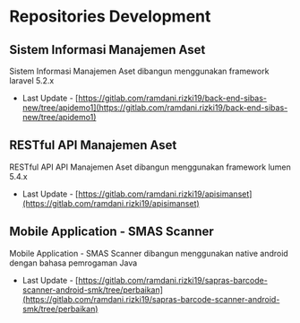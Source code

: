 # Repositories Development

## Sistem Informasi Manajemen Aset

Sistem Informasi Manajemen Aset dibangun menggunakan framework laravel 5.2.x
- Last Update - [https://gitlab.com/ramdani.rizki19/back-end-sibas-new/tree/apidemo1](https://gitlab.com/ramdani.rizki19/back-end-sibas-new/tree/apidemo1)

## RESTful API Manajemen Aset

RESTful API API Manajemen Aset dibangun menggunakan framework lumen 5.4.x
- Last Update - [https://gitlab.com/ramdani.rizki19/apisimanset](https://gitlab.com/ramdani.rizki19/apisimanset)

## Mobile Application - SMAS Scanner

Mobile Application - SMAS Scanner dibangun menggunakan native android dengan bahasa pemrogaman Java
- Last Update - [https://gitlab.com/ramdani.rizki19/sapras-barcode-scanner-android-smk/tree/perbaikan](https://gitlab.com/ramdani.rizki19/sapras-barcode-scanner-android-smk/tree/perbaikan)
